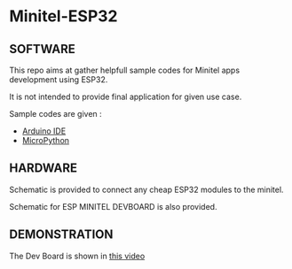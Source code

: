 # Minitel-ESP32

## SOFTWARE

This repo aims at gather helpfull sample codes for Minitel apps development using ESP32.

It is not intended to provide final application for given use case.

Sample codes are given :

* [Arduino IDE](arduino)
* [MicroPython](upython)

## HARDWARE

Schematic is provided to connect any cheap ESP32 modules to the minitel. 

Schematic for ESP MINITEL DEVBOARD is also provided.

## DEMONSTRATION

The Dev Board is shown in [this video](https://youtu.be/iOB85X8F1vI)


